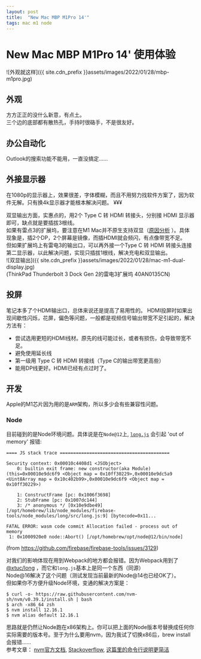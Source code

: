 ```yaml
---
layout: post
title:  "New Mac MBP M1Pro 14'"
tags: mac m1 node
---
```

# New Mac MBP M1Pro 14' 使用体验
![外观就这样]({{ site.cdn_prefix }}assets/images/2022/01/28/mbp-m1pro.jpg)
## 外观
方方正正的没什么新意，有点土。  
三个边的底部都有散热孔，手持时很硌手，不是很友好。

## 办公自动化
Outlook的搜索功能不能用，一直没搞定……

## 外接显示器
在1080p的显示器上，效果很差，字体模糊，而且不用努力找软件方案了，因为软件无解。只有换4k显示器才能根本解决问题。 ¥¥¥

双显输出方面，实惠点的，用2个 Type C 转 HDMI 转接头，分别接 HDMI 显示器即可，缺点就是要插拔3根线。  
如果有雷点3的扩展坞，要注意在M1 Mac并不原生支持双显（[原因分析](https://blog.sharpbai.com/2020/08/macos%E4%B8%BA%E4%BD%95%E4%BD%BF%E7%94%A8%E4%B8%8D%E4%BA%86%E5%8F%8C%E6%98%BE%E7%A4%BA%E8%BE%93%E5%87%BA%E7%9A%84%E9%9B%B7%E7%94%B53%E6%89%A9%E5%B1%95%E5%9D%9E/) ）。具体现象是，插2个DP，2个屏幕是镜像，而插HDMI就会频闪，有点像带宽不足。  
但如果扩展坞上有雷电3的输出口，可以再外接一个Type C 转 HDMI 转接头连接第二显示器，以此解决问题，实现只插拔1根线，解决充电和双显输出。  
![双显输出]({{ site.cdn_prefix }}assets/images/2022/01/28/mac-m1-dual-display.jpg)  
(ThinkPad Thunderbolt 3 Dock Gen 2的雷电3扩展坞 40AN0135CN)

## 投屏
笔记本多了个HDMI输出口，总体来说还是提高了易用性的。
HDMI投屏时如果出现间歇性闪烁，花屏，偏色等问题，一般都是视频信号输出带宽不足引起的，解决方法有：
* 尝试选用更短的HDMI线材。原先的线可能过长，或者有损伤，会导致带宽不足。
* 避免使用延长线
* 第一级用 Type C 转 HDMI 转接线（Type C的输出带宽更高些）
* 能用DP线更好。HDMI已经有点过时了。

## 开发
Apple的M1芯片因为用的是`ARM`架构，所以多少会有些兼容性问题。  
### Node
目前碰到的是Node环境问题。具体说是在`Node@12`上, [`long.js`](https://www.npmjs.com/package/long) 会引起 'out of memory' 报错:
```
==== JS stack trace =========================================

Security context: 0x00010c4408d1 <JSObject>
    0: builtin exit frame: new constructor(aka Module)(this=0x00010e9dc6f9 <Object map = 0x10ff30229>,0x00010e9dc5a9 <Uint8Array map = 0x10c402b99>,0x00010e9dc6f9 <Object map = 0x10ff30229>)

    1: ConstructFrame [pc: 0x1006f3698]
    2: StubFrame [pc: 0x1007dc144]
    3: /* anonymous */ [0x10e9dbe49] [/opt/homebrew/lib/node_modules/firebase-tools/node_modules/long/src/long.js:9] [bytecode=0x11...

FATAL ERROR: wasm code commit Allocation failed - process out of memory
 1: 0x1000920e0 node::Abort() [/opt/homebrew/opt/node@12/bin/node]
```
(from https://github.com/firebase/firebase-tools/issues/3129)

对我们的影响体现在用到Webpack的地方都会报错。因为Webpack用到了[@xtuc/long](https://www.npmjs.com/package/@xtuc/long) ，而它和`long.js`基本上是同一个东西（同源）  
Node@16解决了这个问题（测试发现当前最新的Node@14也已经OK了）。  
但如果你不方便升级Node环境，变通的解决方案是：
```
$ curl -o- https://raw.githubusercontent.com/nvm-sh/nvm/v0.39.1/install.sh | bash
$ arch -x86_64 zsh
$ nvm install 12.16.1
$ nvm alias default 12.16.1
```
思路就是仍然让Node跑在x86架构上。你可以把上面的Node版本号替换成任何你实际需要的版本号。至于为什么要用nvm，因为我试了切换x86后，brew install会报错……  
参考文章：
[nvm官方文档](https://github.com/nvm-sh/nvm#macos-troubleshooting),
[Stackoverflow](https://stackoverflow.com/questions/65856300/wasm-code-commit-allocation-failed-process-out-of-memory),
[这篇里的命令行说明更简洁](https://www.jurnalanas.com/node-js-mac-m1/)

